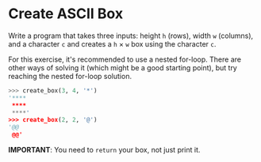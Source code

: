 # Create ASCII Box

Write a program that takes three inputs: height `h` (rows), width `w` (columns), and a character `c` and creates a `h` × `w` box using the character `c`.

For this exercise, it's recommended to use a nested for-loop. There are other ways of solving it (which might be a good starting point), but try reaching the nested for-loop solution.

```python
>>> create_box(3, 4, '*')
'****
 ****
 ****'
>>> create_box(2, 2, '@')
'@@
 @@'
```

**IMPORTANT**: You need to `return` your box, not just print it.
